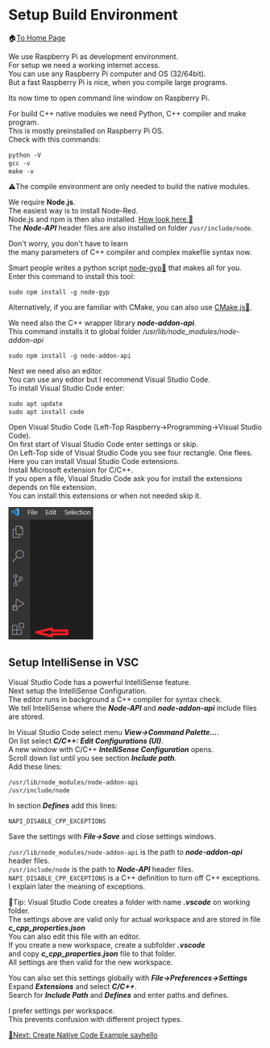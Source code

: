 # Setup Build Environment
🏠[To Home Page](README.md)

We use Raspberry Pi as development environment.<br>
For setup we need a working internet access.<br>
You can use any Raspberry Pi computer and OS (32/64bit).<br>
But a fast Raspberry Pi is nice, when you compile large programs.<br>

Its now time to open command line window on Raspberry Pi.<br>

For build C++ native modules we need Python, C++ compiler and make program.<br>
This is mostly preinstalled on Raspberry Pi OS.<br>
Check with this commands:<br>

```
python -V
gcc -v
make -v
```
⚠️The compile environment are only needed to build the native modules.

We require **Node.js**.<br>
The easiest way is to install Node-Red.<br>
Node.js and npm is then also installed.
[How look here.📌](https://nodered.org/docs/getting-started/raspberrypi)<br>
The ***Node-API*** header files are also installed on folder ```/usr/include/node```.

Don't worry, you don't have to learn<br>
the many parameters of C++ compiler and complex makefile syntax now.<br>

Smart people writes a python script [node-gyp📌](https://github.com/nodejs/node-gyp) that makes all for you.<br>
Enter this command to install this tool:<br> 

```
sudo npm install -g node-gyp
```

Alternatively, if you are familiar with CMake, you can also use [CMake.js📌](https://github.com/cmake-js/cmake-js).

We need also the C++ wrapper library ***node-addon-api***.<br>
This command installs it to global folder */usr/lib/node_modules/node-addon-api*<br>

```
sudo npm install -g node-addon-api
```

Next we need also an editor.<br> 
You can use any editor but I recommend Visual Studio Code.<br>
To install Visual Studio Code enter:<br>

```
sudo apt update
sudo apt install code
```

Open Visual Studio Code (Left-Top Raspberry->Programming->Visual Studio Code).<br>
On first start of Visual Studio Code enter settings or skip.<br>
On Left-Top side of Visual Studio Code you see four rectangle. One flees.<br>
Here you can install Visual Studio Code extensions.<br>
Install Microsoft extension for C/C++.<br>
If you open a file, Visual Studio Code ask you for install the extensions<br>
depends on file extension.<br> 
You can install this extensions or when not needed skip it.<br>

![VSC Extension](/images/vsextension.png "VSC Extension")

## Setup IntelliSense in VSC
Visual Studio Code has a powerful IntelliSense feature.<br>
Next setup the IntelliSense Configuration.<br>
The editor runs in background a C++ compiler for syntax check.<br>
We tell IntelliSense where the ***Node-API*** and ***node-addon-api*** include files are stored.<br>

In Visual Studio Code select menu ***View->Command Palette...***.<br>
On list select ***C/C++: Edit Configurations (UI)***.<br>
A new window with C/C++ ***IntelliSense Configuration*** opens.<br>
Scroll down list until you see section ***Include path***.<br>
Add these lines:
```
/usr/lib/node_modules/node-addon-api
/usr/include/node
```
In section ***Defines*** add this lines:
```
NAPI_DISABLE_CPP_EXCEPTIONS
```
Save the settings with ***File->Save*** and close settings windows.<br>

```/usr/lib/node_modules/node-addon-api``` is the path to ***node-addon-api*** header files.<br>
```/usr/include/node```  is the path to ***Node-API*** header files.<br>
```NAPI_DISABLE_CPP_EXCEPTIONS``` is a C++ definition to turn off C++ exceptions.<br>
I explain later the meaning of exceptions.<br>

📍Tip: Visual Studio Code creates a folder with name ***.vscode*** on working folder.<br>
The settings above are valid only for actual workspace and are stored in file<br>
***c_cpp_properties.json***<br>
You can also edit this file with an editor.<br>
If you create a new workspace, create a subfolder ***.vscode***<br>
and copy ***c_cpp_properties.json*** file to that folder.<br>
All settings are then valid for the new workspace.<br>

You can also set this settings globally with ***File->Preferences->Settings***<br>
Expand ***Extensions*** and select ***C/C++***.<br>
Search for ***Include Path*** and ***Defines*** and enter paths and defines.<br>

I prefer settings per workspace.<br>
This prevents confusion with different project types.<br> 

[🧾Next: Create Native Code Example sayhello ](create.md)

